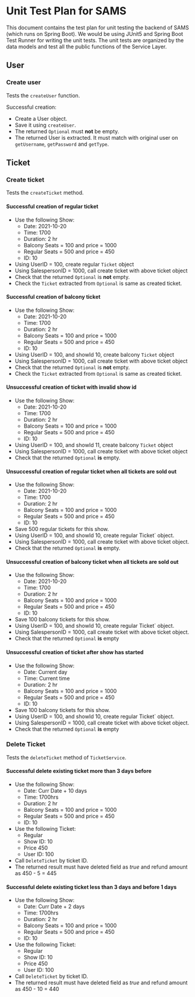 # Unit Test Plan for SAMS

This document contains the test plan for unit testing the backend of SAMS (which runs on Spring Boot). We would be using JUnit5 and Spring Boot Test Runner for writing the unit tests. The unit tests are organized by the data models and test all the public functions of the Service Layer.

## User

### Create user

Tests the `createUser` function.

Successful creation:

- Create a User object.
- Save it using `createUser`.
- The returned `Optional` must **not** be empty.
- The returned User is extracted. It must match with original user on `getUsername`, `getPassword` and `getType`.

## Ticket

### Create ticket

Tests the `createTicket` method.

#### Successful creation of regular ticket

- Use the following Show:
  - Date: 2021-10-20
  - Time: 1700
  - Duration: 2 hr
  - Balcony Seats = 100 and price = 1000
  - Regular Seats = 500 and price = 450
  - ID: 10
- Using UserID = 100, create regular `Ticket` object
- Using SalespersonID = 1000, call create ticket with above ticket object
- Check that the returned `Optional` is **not** empty.
- Check the `Ticket` extracted from `Optional` is same as created ticket.

#### Successful creation of balcony ticket

- Use the following Show:
  - Date: 2021-10-20
  - Time: 1700
  - Duration: 2 hr
  - Balcony Seats = 100 and price = 1000
  - Regular Seats = 500 and price = 450
  - ID: 10
- Using UserID = 100, and showId 10, create balcony `Ticket` object
- Using SalespersonID = 1000, call create ticket with above ticket object
- Check that the returned `Optional` is **not** empty.
- Check the `Ticket` extracted from `Optional` is same as created ticket.

#### Unsuccessful creation of ticket with invalid show id

- Use the following Show:
  - Date: 2021-10-20
  - Time: 1700
  - Duration: 2 hr
  - Balcony Seats = 100 and price = 1000
  - Regular Seats = 500 and price = 450
  - ID: 10
- Using UserID = 100, and showId 11, create balcony `Ticket` object
- Using SalespersonID = 1000, call create ticket with above ticket object
- Check that the returned `Optional` **is** empty.

#### Unsuccessful creation of regular ticket when all tickets are sold out

- Use the following Show:
  - Date: 2021-10-20
  - Time: 1700
  - Duration: 2 hr
  - Balcony Seats = 100 and price = 1000
  - Regular Seats = 500 and price = 450
  - ID: 10
- Save 500 regular tickets for this show.
- Using UserID = 100, and showId 10, create regular Ticket` object.
- Using SalespersonID = 1000, call create ticket with above ticket object.
- Check that the returned `Optional` **is** empty.

#### Unsuccessful creation of balcony ticket when all tickets are sold out

- Use the following Show:
  - Date: 2021-10-20
  - Time: 1700
  - Duration: 2 hr
  - Balcony Seats = 100 and price = 1000
  - Regular Seats = 500 and price = 450
  - ID: 10
- Save 100 balcony tickets for this show.
- Using UserID = 100, and showId 10, create regular Ticket` object.
- Using SalespersonID = 1000, call create ticket with above ticket object.
- Check that the returned `Optional` **is** empty

#### Unsuccessful creation of ticket after show has started

- Use the following Show:
  - Date: Current day
  - Time: Current time
  - Duration: 2 hr
  - Balcony Seats = 100 and price = 1000
  - Regular Seats = 500 and price = 450
  - ID: 10
- Save 100 balcony tickets for this show.
- Using UserID = 100, and showId 10, create regular Ticket` object.
- Using SalespersonID = 1000, call create ticket with above ticket object.
- Check that the returned `Optional` **is** empty

### Delete Ticket

Tests the `deleteTicket` method of `TicketService`.

#### Successful delete existing ticket more than 3 days before

- Use the following Show:
  - Date: Curr Date + 10 days
  - Time: 1700hrs
  - Duration: 2 hr
  - Balcony Seats = 100 and price = 1000
  - Regular Seats = 500 and price = 450
  - ID: 10
- Use the following Ticket:
  - Regular
  - Show ID: 10
  - Price 450
  - User ID: 100
- Call `DeleteTicket` by ticket ID.
- The returned result must have deleted field as *true* and refund amount as 450 - 5 = 445

#### Successful delete existing ticket less than 3 days and before 1 days

- Use the following Show:
  - Date: Curr Date + 2 days
  - Time: 1700hrs
  - Duration: 2 hr
  - Balcony Seats = 100 and price = 1000
  - Regular Seats = 500 and price = 450
  - ID: 10
- Use the following Ticket:
  - Regular
  - Show ID: 10
  - Price 450
  - User ID: 100
- Call `DeleteTicket` by ticket ID.
- The returned result must have deleted field as *true* and refund amount as 450 - 10 = 440
